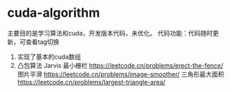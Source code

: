 # cuda-algorithm
主要目的是学习算法和cuda，开发版本代码，未优化。
代码功能：代码随时更新，可查看tag切换 
1. 实现了基本的cuda数组 
2. 凸包算法 Jarvis 
最小栅栏
https://leetcode.cn/problems/erect-the-fence/
图片平滑
https://leetcode.cn/problems/image-smoother/
三角形最大面积
https://leetcode.cn/problems/largest-triangle-area/